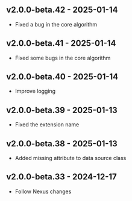 ## v2.0.0-beta.42 - 2025-01-14

- Fixed a bug in the core algorithm

## v2.0.0-beta.41 - 2025-01-14

- Fixed some bugs in the core algorithm

## v2.0.0-beta.40 - 2025-01-14

- Improve logging

## v2.0.0-beta.39 - 2025-01-13

- Fixed the extension name

## v2.0.0-beta.38 - 2025-01-13

- Added missing attribute to data source class

## v2.0.0-beta.33 - 2024-12-17

- Follow Nexus changes
